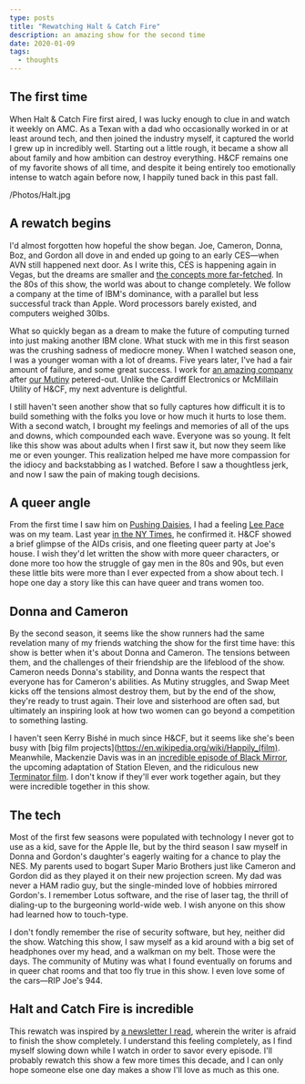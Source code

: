```yaml
---
type: posts
title: "Rewatching Halt & Catch Fire"
description: an amazing show for the second time 
date: 2020-01-09
tags:
  - thoughts
---
```


## The first time

When Halt & Catch Fire first aired, I was lucky enough to clue in and watch it weekly on AMC. As a Texan with a dad who occasionally worked in or at least around tech, and then joined the industry myself, it captured the world I grew up in incredibly well. Starting out a little rough, it became a show all about family and how ambition can destroy everything. H&CF remains one of my favorite shows of all time, and despite it being entirely too emotionally intense to watch again before now, I happily tuned back in this past fall.

/Photos/Halt.jpg

## A rewatch begins

I'd almost forgotten how hopeful the show began. Joe, Cameron, Donna, Boz, and Gordon all dove in and ended up going to an early CES—when AVN still happened next door. As I write this, CES is happening again in Vegas, but the dreams are smaller and [the concepts more far-fetched](https://daringfireball.net/2020/01/concept_electronics_show). In the 80s of this show, the world was about to change completely. We follow a company at the time of IBM's dominance, with a parallel but less successful track than Apple. Word processors barely existed, and computers weighed 30lbs. 

What so quickly began as a dream to make the future of computing turned into just making another IBM clone. What stuck with me in this first season was the crushing sadness of mediocre money. When I watched season one, I was a younger woman with a lot of dreams. Five years later, I've had a fair amount of failure, and some great success. I work for [an amazing company](https://slackhq.com) after [our Mutiny](https://www.turbinelabs.io) petered-out. Unlike the Cardiff Electronics or McMillain Utility of H&CF, my next adventure is delightful. 

I still haven't seen another show that so fully captures how difficult it is to build something with the folks you love or how much it hurts to lose them. With a second watch, I brought my feelings and memories of all of the ups and downs, which compounded each wave. Everyone was so young. It felt like this show was about adults when I first saw it, but now they seem like me or even younger. This realization helped me have more compassion for the idiocy and backstabbing as I watched. Before I saw a thoughtless jerk, and now I saw the pain of making tough decisions.

## A queer angle

From the first time I saw him on [Pushing Daisies](https://en.wikipedia.org/wiki/Pushing_Daisies), I had a feeling [Lee Pace](https://en.wikipedia.org/wiki/Lee_Pace) was on my team. Last year [in the NY Times](https://www.nytimes.com/2018/06/04/style/gay-actors-on-broadway-lee-pace.html), he confirmed it. H&CF showed a brief glimpse of the AIDs crisis, and one fleeting queer party at Joe's house. I wish they'd let written the show with more queer characters, or done more too how the struggle of gay men in the 80s and 90s, but even these little bits were more than I ever expected from a show about tech. I hope one day a story like this can have queer and trans women too.

## Donna and Cameron

By the second season, it seems like the show runners had the same revelation many of my friends watching the show for the first time have: this show is better when it's about Donna and Cameron. The tensions between them, and the challenges of their friendship are the lifeblood of the show. Cameron needs Donna's stability, and Donna wants the respect that everyone has for Cameron's abilities. As Mutiny struggles, and Swap Meet kicks off the tensions almost destroy them, but by the end of the show, they're ready to trust again. Their love and sisterhood are often sad, but ultimately an inspiring look at how two women can go beyond a competition to something lasting. 

I haven't seen Kerry Bishé in much since H&CF, but it seems like she's been busy with [big film projects](https://en.wikipedia.org/wiki/Happily_(film). Meanwhile, Mackenzie Davis was in an [incredible episode of Black Mirror](https://en.wikipedia.org/wiki/San_Junipero), the upcoming adaptation of Station Eleven, and the ridiculous new [Terminator film](https://en.wikipedia.org/wiki/Terminator:_Dark_Fate). I don't know if they'll ever work together again, but they were incredible together in this show.

## The tech

Most of the first few seasons were populated with technology I never got to use as a kid, save for the Apple IIe, but by the third season I saw myself in Donna and Gordon's daughter's eagerly waiting for a chance to play the NES. My parents used to bogart Super Mario Brothers just like Cameron and Gordon did as they played it on their new projection screen. My dad was never a HAM radio guy, but the single-minded love of hobbies mirrored Gordon's. I remember Lotus software, and the rise of laser tag, the thrill of dialing-up to the burgeoning world-wide web. I wish anyone on this show had learned how to touch-type.

I don't fondly remember the rise of security software, but hey, neither did the show. Watching this show, I saw myself as a kid around with a big set of headphones over my head, and a walkman on my belt. Those were the days. The community of Mutiny was what I found eventually on forums and in queer chat rooms and that too fly true in this show. I even love some of the cars—RIP Joe's 944.

## Halt and Catch Fire is incredible

This rewatch was inspired by [a newsletter I read](https://500ish.com/halted-caught-fire-8128de2d111a), wherein the writer is afraid to finish the show completely. I understand this feeling completely, as I find myself slowing down while I watch in order to savor every episode. I'll probably rewatch this show a few more times this decade, and I can only hope someone else one day makes a show I'll love as much as this one.